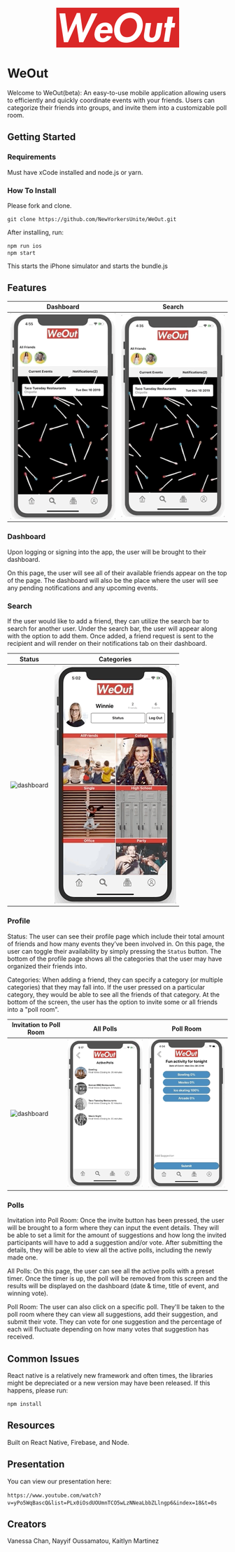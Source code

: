 <p align="center">
  <img src="./public/WeOut.png">
</p>

# WeOut

Welcome to WeOut(beta): An easy-to-use mobile application allowing users to efficiently and quickly coordinate events with your friends. Users can categorize their friends into groups, and invite them into a customizable poll room.

## Getting Started

### Requirements

Must have xCode installed and node.js or yarn.

### How To Install

Please fork and clone.

```
git clone https://github.com/NewYorkersUnite/WeOut.git
```

After installing, run:

```
npm run ios
npm start
```

This starts the iPhone simulator and starts the bundle.js

## Features

| Dashboard                          |               Search               |
| ---------------------------------- | :--------------------------------: |
| ![dashboard](public/Dashboard.gif) | ![searchadd](public/SearchAdd.gif) |

### Dashboard

Upon logging or signing into the app, the user will be brought to their dashboard.

On this page, the user will see all of their available friends appear on the top of the page. The dashboard will also be the place where the user will see any pending notifications and any upcoming events.

### Search

If the user would like to add a friend, they can utilize the search bar to search for another user. Under the search bar, the user will appear along with the option to add them. Once added, a friend request is sent to the recipient and will render on their notifications tab on their dashboard.

| Status                          |             Categories              |
| ------------------------------- | :---------------------------------: |
| ![dashboard](public/Status.gif) | ![searchadd](public/Categories.gif) |

### Profile

Status:
The user can see their profile page which include their total amount of friends and how many events they’ve been involved in. On this page, the user can toggle their availability by simply pressing the `Status` button. The bottom of the profile page shows all the categories that the user may have organized their friends into.

Categories:
When adding a friend, they can specify a category (or multiple categories) that they may fall into. If the user pressed on a particular category, they would be able to see all the friends of that category. At the bottom of the screen, the user has the option to invite some or all friends into a "poll room".

| Invitation to Poll Room              |             All Polls             | Poll Room                        |
| ------------------------------------ | :-------------------------------: | -------------------------------- |
| ![dashboard](public/PollDetails.gif) | ![searchadd](public/AllPolls.gif) | ![pollroom](public/pollroom.gif) |

### Polls

Invitation into Poll Room:
Once the invite button has been pressed, the user will be brought to a form where they can input the event details. They will be able to set a limit for the amount of suggestions and how long the invited participants will have to add a suggestion and/or vote. After submitting the details, they will be able to view all the active polls, including the newly made one.

All Polls:
On this page, the user can see all the active polls with a preset timer. Once the timer is up, the poll will be removed from this screen and the results will be displayed on the dashboard (date & time, title of event, and winning vote).

Poll Room:
The user can also click on a specific poll. They'll be taken to the poll room where they can view all suggestions, add their suggestion, and submit their vote. They can vote for one suggestion and the percentage of each will fluctuate depending on how many votes that suggestion has received.

## Common Issues

React native is a relatively new framework and often times, the libraries might be depreciated or a new version may have been released. If this happens, please run:

```
npm install
```

## Resources

Built on React Native, Firebase, and Node.

## Presentation

You can view our presentation here:

`https://www.youtube.com/watch?v=yPo5WqBascQ&list=PLx0iOsdUOUmnTCO5wLzNNeaLbbZLlngp6&index=18&t=0s`

## Creators

Vanessa Chan, Nayyif Oussamatou, Kaitlyn Martinez
